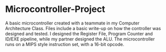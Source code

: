 # Microcontroller-Project
A basic microcontroller created with a teammate in my Computer Architecture Class. 
Files include a basic write-up on how the controller was designed and tested. I
designed the Register File, Program Counter and ID/EXE pipeline, while my partner 
designed the ALU. The microcontroller runs on a MIPS style instruction set, with 
a 16-bit opcode.
